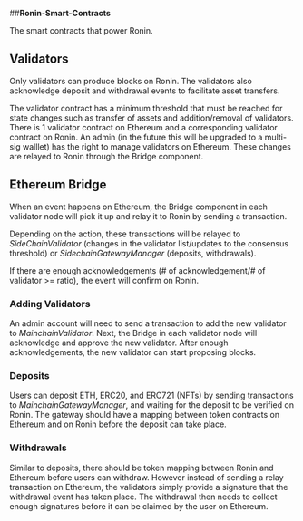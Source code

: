 ##**Ronin-Smart-Contracts**

The smart contracts that power Ronin.

## **Validators**

Only validators can produce blocks on Ronin. The validators also acknowledge deposit and withdrawal events to facilitate asset transfers.

The validator contract has a minimum threshold that must be reached for state changes such as transfer of assets and addition/removal of validators. There is 1 validator contract on Ethereum and a corresponding validator contract on Ronin. An admin (in the future this will be upgraded to a multi-sig walllet) has the right to manage validators on Ethereum. These changes are relayed to Ronin through the Bridge component.

## Ethereum Bridge

When an event happens on Ethereum, the Bridge component in each validator node will pick it up and relay it to Ronin by sending a transaction.

Depending on the action, these transactions will be relayed to *SideChainValidator* (changes in the validator list/updates to the consensus threshold) or *SidechainGatewayManager* (deposits, withdrawals).

If there are enough acknowledgements (# of acknowledgement/# of validator >= ratio), the event will confirm on Ronin.

### **Adding Validators**

An admin account will need to send a transaction to add the new validator to *MainchainValidator*. Next, the Bridge in each validator node will acknowledge and approve the new validator. After enough acknowledgements, the new validator can start proposing blocks.

### **Deposits**

Users can deposit ETH, ERC20, and ERC721 (NFTs) by sending transactions to *MainchainGatewayManager*, and waiting for the deposit to be verified on Ronin. The gateway should have a mapping between token contracts on Ethereum and on Ronin before the deposit can take place.

### **Withdrawals**

Similar to deposits, there should be token mapping between Ronin and Ethereum before users can withdraw. However instead of sending a relay transaction on Ethereum, the validators simply provide a signature that the withdrawal event has taken place. The withdrawal then needs to collect enough signatures before it can be claimed by the user on Ethereum.
